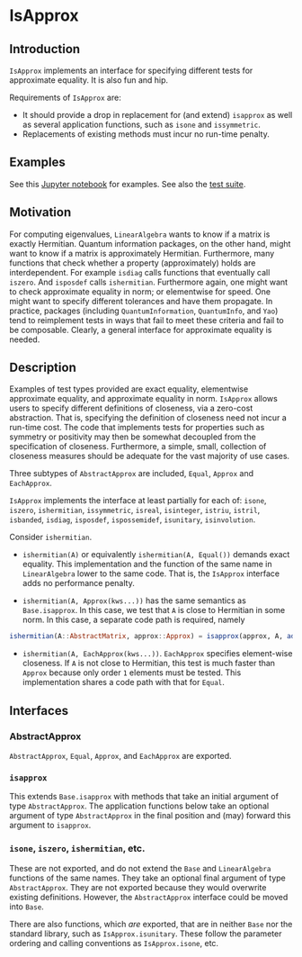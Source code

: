 # IsApprox

## Introduction

`IsApprox` implements an interface for specifying different tests for approximate equality.
It is also fun and hip.

Requirements of `IsApprox` are:
* It should provide a drop in replacement for (and extend) `isapprox` as well as several
application functions, such as `isone` and `issymmetric`.
* Replacements of existing methods must incur no run-time penalty.

## Examples

See this [Jupyter notebook](https://github.com/jlapeyre/IsApprox.jl/blob/master/Notebooks/IsApprox.ipynb)
for examples. See also the [test suite](https://github.com/jlapeyre/IsApprox.jl/blob/master/test/runtests.jl).

## Motivation

For computing eigenvalues, `LinearAlgebra` wants to know if a matrix is exactly
Hermitian. Quantum information packages, on the other hand, might want to know if a matrix
is approximately Hermitian. Furthermore, many functions that check whether a property
(approximately) holds are interdependent. For example `isdiag` calls functions that
eventually call `iszero`. And `isposdef` calls `ishermitian`. Furthermore again, one might
want to check approximate equality in norm; or elementwise for speed. One might want to specify
different tolerances and have them propagate. In practice, packages
(including `QuantumInformation`, `QuantumInfo`, and `Yao`)
tend to reimplement tests in ways that fail to meet these criteria and fail to be composable.
Clearly, a general interface for approximate equality is needed.

## Description

Examples of test types provided are exact equality, elementwise approximate equality, and
approximate equality in norm.  `IsApprox` allows users to specify different definitions of
closeness, via a zero-cost abstraction. That is, specifying the definition of closeness
need not incur a run-time cost.  The code that implements tests for properties such as
symmetry or positivity may then be somewhat decoupled from the specification of
closeness. Furthermore, a simple, small, collection of closeness measures should be
adequate for the vast majority of use cases.

Three subtypes of `AbstractApprox` are included, `Equal`, `Approx` and `EachApprox`.

`IsApprox` implements the interface at least partially for each of: `isone`, `iszero`, `ishermitian`, `issymmetric`,
`isreal`, `isinteger`, `istriu`, `istril`, `isbanded`, `isdiag`, `isposdef`,
`ispossemidef`, `isunitary`, `isinvolution`.

Consider `ishermitian`.

* `ishermitian(A)` or equivalently `ishermitian(A, Equal())` demands exact equality.
This implementation and the function of the same name in `LinearAlgebra` lower to the same code.
That is, the `IsApprox` interface adds no performance penalty.

* `ishermitian(A, Approx(kws...))` has the same semantics as `Base.isapprox`. In this
case, we test that `A` is close to Hermitian in some norm. In this case, a separate code
path is required, namely

```julia
ishermitian(A::AbstractMatrix, approx::Approx) = isapprox(approx, A, adjoint(A))
```

* `ishermitian(A, EachApprox(kws...))`. `EachApprox` specifies element-wise closeness.
If `A` is not close to Hermitian, this test is much faster than `Approx` because
only order `1` elements must be tested. This implementation shares a code path
with that for `Equal`.

## Interfaces

### AbstractApprox

`AbstractApprox`, `Equal`, `Approx`, and `EachApprox` are exported.

### `isapprox`

This extends `Base.isapprox` with methods that take an initial argument of type `AbstractApprox`.
The application functions below take an optional argument of type `AbstractApprox` in the final
position and (may) forward this argument to `isapprox`.

### `isone`, `iszero`, `ishermitian`, etc.

These are not exported, and do not extend the `Base` and `LinearAlgebra` functions of the same names.
They take an optional final argument of type `AbstractApprox`. They are not exported because they
would overwrite existing definitions. However, the `AbstractApprox` interface could be moved into
`Base`.

There are also functions, which *are* exported, that are in neither `Base` nor the standard library, such
as `IsApprox.isunitary`. These follow the parameter ordering and calling conventions
as `IsApprox.isone`, etc.


<!--  LocalWords:  IsApprox isapprox isone issymmetric LinearAlgebra isdiag iszero hoc
 -->
<!--  LocalWords:  isposdef ishermitian elementwise reimplement ishermitan QuantumInfo
 -->
<!--  LocalWords:  QuantumInformation Yao positivity subtypes AbstractApprox EachApprox
 -->
<!--  LocalWords:  kws julia adjoint isunitary
 -->
